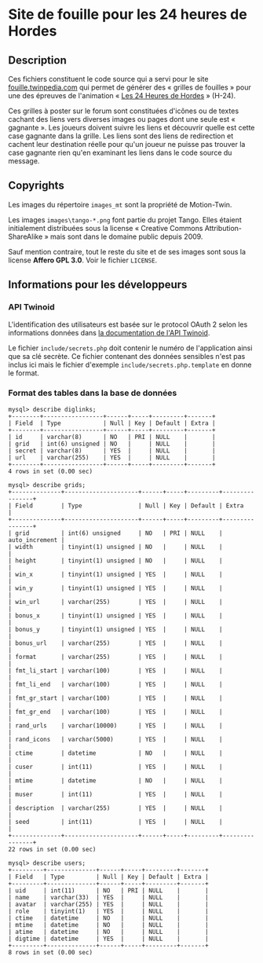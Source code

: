 # Site de fouille pour les 24 heures de Hordes

## Description

Ces fichiers constituent le code source qui a servi pour le site
[fouille.twinpedia.com](fouille.twinpedia.com) qui permet de générer
des « grilles de fouilles » pour une des épreuves de l'animation «
[Les 24 Heures de Hordes](http://twd.io/e/Ry7G0w/0) » (H-24).

Ces grilles à poster sur le forum sont constituées d'icônes ou de
textes cachant des liens vers diverses images ou pages dont une seule
est « gagnante ».  Les joueurs doivent suivre les liens et découvrir
quelle est cette case gagnante dans la grille.  Les liens sont des
liens de redirection et cachent leur destination réelle pour qu'un
joueur ne puisse pas trouver la case gagnante rien qu'en examinant les
liens dans le code source du message.

## Copyrights

Les images du répertoire `images_mt` sont la propriété de Motion-Twin.

Les images `images\tango-*.png` font partie du projet Tango.  Elles
étaient initialement distribuées sous la license « Creative Commons
Attribution-ShareAlike » mais sont dans le domaine public depuis 2009.

Sauf mention contraire, tout le reste du site et de ses images sont
sous la license **Affero GPL 3.0**.  Voir le fichier `LICENSE`.

## Informations pour les développeurs

### API Twinoid

L'identification des utilisateurs est basée sur le protocol OAuth 2
selon les informations données dans [la documentation de l'API
Twinoid](https://twinoid.com/developers/doc).

Le fichier `include/secrets.php` doit contenir le numéro de
l'application ainsi que sa clé secrète. Ce fichier contenant des
données sensibles n'est pas inclus ici mais le fichier d'exemple
`include/secrets.php.template` en donne le format.

### Format des tables dans la base de données
```
mysql> describe diglinks;
+--------+-----------------+------+-----+---------+-------+
| Field  | Type            | Null | Key | Default | Extra |
+--------+-----------------+------+-----+---------+-------+
| id     | varchar(8)      | NO   | PRI | NULL    |       |
| grid   | int(6) unsigned | NO   |     | NULL    |       |
| secret | varchar(8)      | YES  |     | NULL    |       |
| url    | varchar(255)    | YES  |     | NULL    |       |
+--------+-----------------+------+-----+---------+-------+
4 rows in set (0.00 sec)

mysql> describe grids;
+--------------+---------------------+------+-----+---------+----------------+
| Field        | Type                | Null | Key | Default | Extra          |
+--------------+---------------------+------+-----+---------+----------------+
| grid         | int(6) unsigned     | NO   | PRI | NULL    | auto_increment |
| width        | tinyint(1) unsigned | NO   |     | NULL    |                |
| height       | tinyint(1) unsigned | NO   |     | NULL    |                |
| win_x        | tinyint(1) unsigned | YES  |     | NULL    |                |
| win_y        | tinyint(1) unsigned | YES  |     | NULL    |                |
| win_url      | varchar(255)        | YES  |     | NULL    |                |
| bonus_x      | tinyint(1) unsigned | YES  |     | NULL    |                |
| bonus_y      | tinyint(1) unsigned | YES  |     | NULL    |                |
| bonus_url    | varchar(255)        | YES  |     | NULL    |                |
| format       | varchar(255)        | YES  |     | NULL    |                |
| fmt_li_start | varchar(100)        | YES  |     | NULL    |                |
| fmt_li_end   | varchar(100)        | YES  |     | NULL    |                |
| fmt_gr_start | varchar(100)        | YES  |     | NULL    |                |
| fmt_gr_end   | varchar(100)        | YES  |     | NULL    |                |
| rand_urls    | varchar(10000)      | YES  |     | NULL    |                |
| rand_icons   | varchar(5000)       | YES  |     | NULL    |                |
| ctime        | datetime            | NO   |     | NULL    |                |
| cuser        | int(11)             | YES  |     | NULL    |                |
| mtime        | datetime            | NO   |     | NULL    |                |
| muser        | int(11)             | YES  |     | NULL    |                |
| description  | varchar(255)        | YES  |     | NULL    |                |
| seed         | int(11)             | YES  |     | NULL    |                |
+--------------+---------------------+------+-----+---------+----------------+
22 rows in set (0.00 sec)

mysql> describe users;
+---------+--------------+------+-----+---------+-------+
| Field   | Type         | Null | Key | Default | Extra |
+---------+--------------+------+-----+---------+-------+
| uid     | int(11)      | NO   | PRI | NULL    |       |
| name    | varchar(33)  | YES  |     | NULL    |       |
| avatar  | varchar(255) | YES  |     | NULL    |       |
| role    | tinyint(1)   | YES  |     | NULL    |       |
| ctime   | datetime     | NO   |     | NULL    |       |
| mtime   | datetime     | NO   |     | NULL    |       |
| atime   | datetime     | NO   |     | NULL    |       |
| digtime | datetime     | YES  |     | NULL    |       |
+---------+--------------+------+-----+---------+-------+
8 rows in set (0.00 sec)
```
